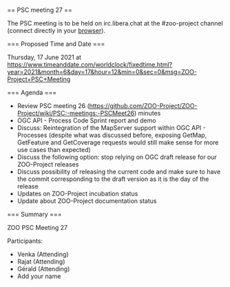 
== PSC meeting 27 ==

The PSC meeting is to be held on irc.libera.chat at the #zoo-project channel (connect directly in your [browser](https://web.libera.chat/)).

=== Proposed Time and Date ===

Thursday, 17 June 2021 at https://www.timeanddate.com/worldclock/fixedtime.html?year=2021&month=6&day=17&hour=12&min=0&sec=0&msg=ZOO-Project+PSC+Meeting

=== Agenda ===
* Review PSC meeting 26 (https://github.com/ZOO-Project/ZOO-Project/wiki/PSC:-meetings:-PSCMeet26) minutes
* OGC API - Process Code Sprint report and demo
* Discuss: Reintegration of the MapServer support within OGC API - Processes (despite what was discussed before, exposing GetMap, GetFeature and GetCoverage requests would still make sense for more use cases than expected)
* Discuss the following option: stop relying on OGC draft release for our ZOO-Project releases
* Discuss possibility of releasing the current code and make sure to have the commit corresponding to the draft version as it is the day of the release
* Updates on ZOO-Project incubation status
* Update about ZOO-Project documentation status

=== Summary ===

ZOO PSC Meeting 27

Participants:

* Venka (Attending)
* Rajat (Attending)
* Gérald (Attending)
* Add your name



